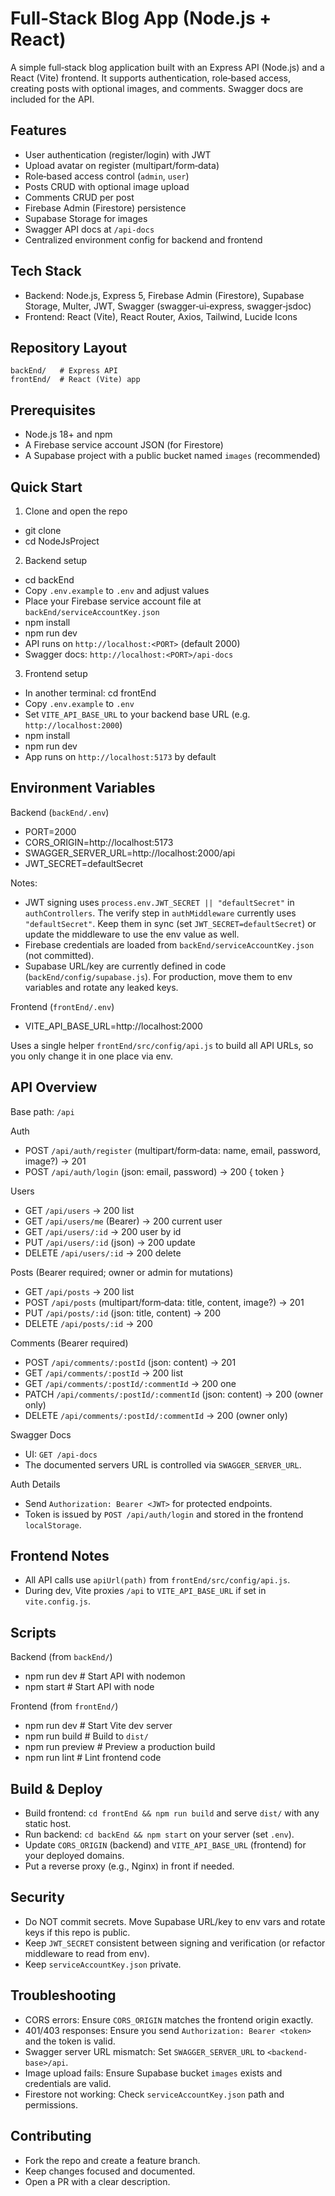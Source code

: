 # Full‑Stack Blog App (Node.js + React)

A simple full‑stack blog application built with an Express API (Node.js) and a React (Vite) frontend. It supports authentication, role‑based access, creating posts with optional images, and comments. Swagger docs are included for the API.

## Features
- User authentication (register/login) with JWT
- Upload avatar on register (multipart/form‑data)
- Role‑based access control (`admin`, `user`)
- Posts CRUD with optional image upload
- Comments CRUD per post
- Firebase Admin (Firestore) persistence
- Supabase Storage for images
- Swagger API docs at `/api-docs`
- Centralized environment config for backend and frontend

## Tech Stack
- Backend: Node.js, Express 5, Firebase Admin (Firestore), Supabase Storage, Multer, JWT, Swagger (swagger‑ui‑express, swagger‑jsdoc)
- Frontend: React (Vite), React Router, Axios, Tailwind, Lucide Icons

## Repository Layout
```
backEnd/   # Express API
frontEnd/  # React (Vite) app
```

## Prerequisites
- Node.js 18+ and npm
- A Firebase service account JSON (for Firestore)
- A Supabase project with a public bucket named `images` (recommended)

## Quick Start

1) Clone and open the repo
- git clone <your-repo-url>
- cd NodeJsProject

2) Backend setup
- cd backEnd
- Copy `.env.example` to `.env` and adjust values
- Place your Firebase service account file at `backEnd/serviceAccountKey.json`
- npm install
- npm run dev
- API runs on `http://localhost:<PORT>` (default 2000)
- Swagger docs: `http://localhost:<PORT>/api-docs`

3) Frontend setup
- In another terminal: cd frontEnd
- Copy `.env.example` to `.env`
- Set `VITE_API_BASE_URL` to your backend base URL (e.g. `http://localhost:2000`)
- npm install
- npm run dev
- App runs on `http://localhost:5173` by default

## Environment Variables

Backend (`backEnd/.env`)
- PORT=2000
- CORS_ORIGIN=http://localhost:5173
- SWAGGER_SERVER_URL=http://localhost:2000/api
- JWT_SECRET=defaultSecret

Notes:
- JWT signing uses `process.env.JWT_SECRET || "defaultSecret"` in `authControllers`. The verify step in `authMiddleware` currently uses `"defaultSecret"`. Keep them in sync (set `JWT_SECRET=defaultSecret`) or update the middleware to use the env value as well.
- Firebase credentials are loaded from `backEnd/serviceAccountKey.json` (not committed).
- Supabase URL/key are currently defined in code (`backEnd/config/supabase.js`). For production, move them to env variables and rotate any leaked keys.

Frontend (`frontEnd/.env`)
- VITE_API_BASE_URL=http://localhost:2000

Uses a single helper `frontEnd/src/config/api.js` to build all API URLs, so you only change it in one place via env.

## API Overview
Base path: `/api`

Auth
- POST `/api/auth/register` (multipart/form‑data: name, email, password, image?) → 201
- POST `/api/auth/login` (json: email, password) → 200 { token }

Users
- GET `/api/users` → 200 list
- GET `/api/users/me` (Bearer) → 200 current user
- GET `/api/users/:id` → 200 user by id
- PUT `/api/users/:id` (json) → 200 update
- DELETE `/api/users/:id` → 200 delete

Posts (Bearer required; owner or admin for mutations)
- GET `/api/posts` → 200 list
- POST `/api/posts` (multipart/form‑data: title, content, image?) → 201
- PUT `/api/posts/:id` (json: title, content) → 200
- DELETE `/api/posts/:id` → 200

Comments (Bearer required)
- POST `/api/comments/:postId` (json: content) → 201
- GET `/api/comments/:postId` → 200 list
- GET `/api/comments/:postId/:commentId` → 200 one
- PATCH `/api/comments/:postId/:commentId` (json: content) → 200 (owner only)
- DELETE `/api/comments/:postId/:commentId` → 200 (owner only)

Swagger Docs
- UI: `GET /api-docs`
- The documented servers URL is controlled via `SWAGGER_SERVER_URL`.

Auth Details
- Send `Authorization: Bearer <JWT>` for protected endpoints.
- Token is issued by `POST /api/auth/login` and stored in the frontend `localStorage`.

## Frontend Notes
- All API calls use `apiUrl(path)` from `frontEnd/src/config/api.js`.
- During dev, Vite proxies `/api` to `VITE_API_BASE_URL` if set in `vite.config.js`.

## Scripts
Backend (from `backEnd/`)
- npm run dev  # Start API with nodemon
- npm start    # Start API with node

Frontend (from `frontEnd/`)
- npm run dev      # Start Vite dev server
- npm run build    # Build to `dist/`
- npm run preview  # Preview a production build
- npm run lint     # Lint frontend code

## Build & Deploy
- Build frontend: `cd frontEnd && npm run build` and serve `dist/` with any static host.
- Run backend: `cd backEnd && npm start` on your server (set `.env`).
- Update `CORS_ORIGIN` (backend) and `VITE_API_BASE_URL` (frontend) for your deployed domains.
- Put a reverse proxy (e.g., Nginx) in front if needed.

## Security
- Do NOT commit secrets. Move Supabase URL/key to env vars and rotate keys if this repo is public.
- Keep `JWT_SECRET` consistent between signing and verification (or refactor middleware to read from env).
- Keep `serviceAccountKey.json` private.

## Troubleshooting
- CORS errors: Ensure `CORS_ORIGIN` matches the frontend origin exactly.
- 401/403 responses: Ensure you send `Authorization: Bearer <token>` and the token is valid.
- Swagger server URL mismatch: Set `SWAGGER_SERVER_URL` to `<backend-base>/api`.
- Image upload fails: Ensure Supabase bucket `images` exists and credentials are valid.
- Firestore not working: Check `serviceAccountKey.json` path and permissions.

## Contributing
- Fork the repo and create a feature branch.
- Keep changes focused and documented.
- Open a PR with a clear description.



